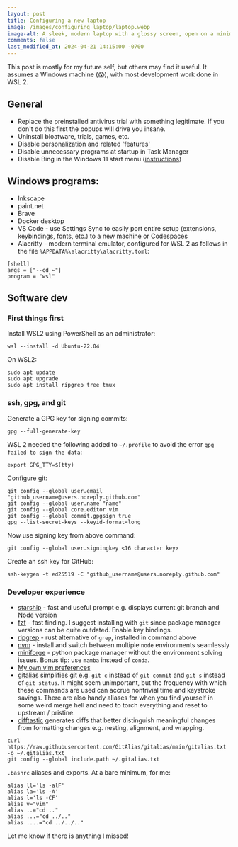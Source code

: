 ```yaml
---
layout: post
title: Configuring a new laptop
image: /images/configuring_laptop/laptop.webp
image-alt: A sleek, modern laptop with a glossy screen, open on a minimalist desk. The desk is wooden, clean, and there's a small potted plant to the side. Soft, ambient lighting creates a cozy atmosphere. The laptop screen displays a vibrant wallpaper with abstract geometric shapes in blue and green hues. The scene suggests innovation, productivity, and modern technology. The background is softly blurred, emphasizing the laptop and the work environment.
comments: false
last_modified_at: 2024-04-21 14:15:00 -0700
---
```


This post is mostly for my future self, but others may find it useful. It assumes a Windows machine (😱), with most development work done in WSL 2.

## General

- Replace the preinstalled antivirus trial with something legitimate. If you don't do this first the popups will drive you insane.
- Uninstall bloatware, trials, games, etc.
- Disable personalization and related 'features'
- Disable unnecessary programs at startup in Task Manager
- Disable Bing in the Windows 11 start menu (<a href="https://www.howtogeek.com/826967/how-to-disable-bing-in-the-windows-11-start-menu/">instructions</a>)

## Windows programs:

- Inkscape
- paint.net
- Brave
- Docker desktop
- VS Code - use Settings Sync to easily port entire setup (extensions, keybindings, fonts, etc.) to a new machine or Codespaces
- Alacritty - modern terminal emulator, configured for WSL 2 as follows in the file `%APPDATA%\alacritty\alacritty.toml`:

<pre><code class="language-toml">[shell]
args = ["--cd ~"]
program = "wsl"
</code></pre>

## Software dev

### First things first

Install WSL2 using PowerShell as an administrator:

<pre><code class="language-bash">wsl --install -d Ubuntu-22.04
</code></pre>

On WSL2:

<pre><code class="language-bash">sudo apt update
sudo apt upgrade
sudo apt install ripgrep tree tmux
</code></pre>

### ssh, gpg, and git

Generate a GPG key for signing commits:

<pre><code class="language-bash">gpg --full-generate-key
</code></pre>

WSL 2 needed the following added to `~/.profile` to avoid the error `gpg failed to sign the data`:

<pre><code class="language-bash">export GPG_TTY=$(tty)
</code></pre>

Configure git:

<pre><code class="language-bash">git config --global user.email "github_username@users.noreply.github.com"
git config --global user.name "name"
git config --global core.editor vim
git config --global commit.gpgsign true
gpg --list-secret-keys --keyid-format=long
</code></pre>

Now use signing key from above command:

<pre><code class="language-bash">git config --global user.signingkey <16 character key>
</code></pre>

Create an ssh key for GitHub:

<pre><code class="language-bash">ssh-keygen -t ed25519 -C "github_username@users.noreply.github.com"
</code></pre>

### Developer experience

- [starship](https://starship.rs/) - fast and useful prompt e.g. displays current git branch and Node version
- [fzf](https://github.com/junegunn/fzf) - fast finding. I suggest installing with `git` since package manager versions can be quite outdated. Enable key bindings.
- [ripgrep](https://github.com/BurntSushi/ripgrep) - rust alternative of `grep`, installed in command above
- [nvm](https://github.com/nvm-sh/nvm) - install and switch between multiple `node` environments seamlessly
- [miniforge](https://github.com/conda-forge/miniforge) - python package manager without the environment solving issues. Bonus tip: use `mamba` instead of `conda`.
- [My own vim preferences](https://github.com/dcroote/vimrc)
- [gitalias](https://github.com/GitAlias/gitalias) simplifies git e.g. `git c` instead of `git commit` and `git s` instead of `git status`. It might seem unimportant, but the frequency with which these commands are used can accrue nontrivial time and keystroke savings. There are also handy aliases for when you find yourself in some weird merge hell and need to torch everything and reset to upstream / pristine.
- [difftastic](https://github.com/Wilfred/difftastic) generates diffs that better distinguish meaningful changes from formatting changes e.g. nesting, alignment, and wrapping.

<pre><code class="language-bash">curl https://raw.githubusercontent.com/GitAlias/gitalias/main/gitalias.txt -o ~/.gitalias.txt
git config --global include.path ~/.gitalias.txt
</code></pre>

`.bashrc` aliases and exports. At a bare minimum, for me:

<pre><code class="language-bash">alias ll='ls -alF'
alias la='ls -A'
alias l='ls -CF'
alias v="vim"
alias ..="cd .."
alias ...="cd ../.."
alias ....="cd ../../.."
</code></pre>

Let me know if there is anything I missed!
